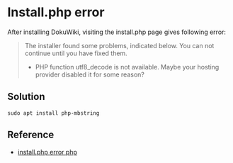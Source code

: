 # Install.php error
After installing DokuWiki, visiting the install.php page gives following error:

>The installer found some problems, indicated below. You can not continue until you have fixed them.
>
>    * PHP function utf8_decode is not available. Maybe your hosting provider disabled it for some reason?


## Solution
```shell
sudo apt install php-mbstring
```

## Reference
- [install.php error php](https://forum.dokuwiki.org/thread/6641)